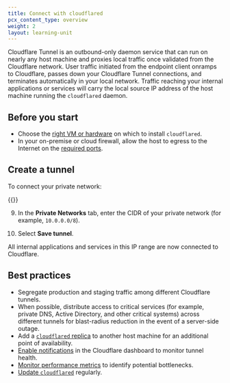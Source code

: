 ```yaml
---
title: Connect with cloudflared
pcx_content_type: overview
weight: 2
layout: learning-unit
---
```


Cloudflare Tunnel is an outbound-only daemon service that can run on nearly any host machine and proxies local traffic once validated from the Cloudflare network. User traffic initiated from the endpoint client onramps to Cloudflare, passes down your Cloudflare Tunnel connections, and terminates automatically in your local network. Traffic reaching your internal applications or services will carry the local source IP address of the host machine running the `cloudflared` daemon.

## Before you start

- Choose the [right VM or hardware](/cloudflare-one/connections/connect-networks/deploy-tunnels/system-requirements/#recommendations) on which to install `cloudflared`.
- In your on-premise or cloud firewall, allow the host to egress to the Internet on the [required ports](/cloudflare-one/connections/connect-networks/deploy-tunnels/tunnel-with-firewall/#required-for-tunnel-operation).

## Create a tunnel

To connect your private network:

{{<render file="tunnel/_create-tunnel.md" productFolder="cloudflare-one">}}

9. In the **Private Networks** tab, enter the CIDR of your private network (for example, `10.0.0.0/8`).

10. Select **Save tunnel**.

All internal applications and services in this IP range are now connected to Cloudflare.

## Best practices

- Segregate production and staging traffic among different Cloudflare tunnels.
- When possible, distribute access to critical services (for example, private DNS, Active Directory, and other critical systems) across different tunnels for blast-radius reduction in the event of a server-side outage.
- Add a [`cloudflared` replica](/cloudflare-one/connections/connect-networks/deploy-tunnels/deploy-cloudflared-replicas/) to another host machine for an additional point of availability.
- [Enable notifications](/cloudflare-one/connections/connect-networks/monitor-tunnels/notifications/) in the Cloudflare dashboard to monitor tunnel health.
- [Monitor performance metrics](/cloudflare-one/connections/connect-networks/monitor-tunnels/metrics/) to identify potential bottlenecks.
- [Update `cloudflared`](/cloudflare-one/connections/connect-networks/downloads/update-cloudflared/) regularly.
